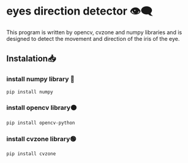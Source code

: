 # eyes direction detector 👁️‍🗨️
This program is written by opencv, cvzone and numpy libraries and is designed to detect the movement and direction of the iris of the eye.

## Instalation📥
### install numpy library 🔴
```bash
pip install numpy
```
### install opencv library🟠
```bash
pip install opencv-python
```
### install cvzone library🟢
```bash
pip install cvzone
```
